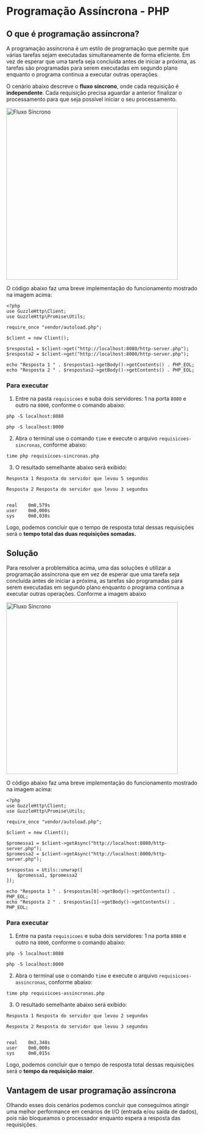# Programação Assíncrona - PHP

## O que é programação assíncrona?

A programação assíncrona é um estilo de programação que permite que várias tarefas sejam executadas simultaneamente de forma eficiente. Em vez de esperar que uma tarefa seja concluída antes de iniciar a próxima, as tarefas são programadas para serem executadas em segundo plano enquanto o programa continua a executar outras operações.

O cenário abaixo descreve o **fluxo síncrono**, onde cada requisição é **independente**. Cada requisição precisa aguardar a anterior finalizar o processamento para que seja possível iniciar o seu processamento.

<img alt="Fluxo Síncrono" src="https://github.com/vinelouzada/programacao-assincrona-php/assets/56182156/38bf0184-6dc3-4edd-84b0-a684764ee41f" style="height: 450px">

O código abaixo faz uma breve implementação do funcionamento mostrado na imagem acima:

```
<?php
use GuzzleHttp\Client;
use GuzzleHttp\Promise\Utils;

require_once "vendor/autoload.php";

$client = new Client();

$resposta1 = $client->get("http://localhost:8080/http-server.php");
$resposta2 = $client->get("http://localhost:8000/http-server.php");

echo "Resposta 1 " . $respostas1->getBody()->getContents() . PHP_EOL;
echo "Resposta 2 " . $respostas2->getBody()->getContents() . PHP_EOL;
```

### Para executar

1. Entre na pasta `requisicoes` e suba dois servidores: 1 na porta `8080` e outro na `8000`, conforme o comando abaixo:

```
php -S localhost:8080
```
```
php -S localhost:8000
```
2. Abra o terminal use o comando `time` e execute o arquivo `requisicoes-sincronas`, conforme abaixo:

```
time php requisicoes-sincronas.php
```

3. O resultado semelhante abaixo será exibido:

```
Resposta 1 Resposta do servidor que levou 5 segundos

Resposta 2 Resposta do servidor que levou 3 segundos


real    0m8,579s
user    0m0,000s
sys     0m0,030s
```

Logo, podemos concluir que o tempo de resposta total dessas requisições será o **tempo total das duas requisições somadas.** 

## Solução

Para resolver a problemática acima, uma das soluções é utilizar a programação assíncrona que em vez de esperar que uma tarefa seja concluída antes de iniciar a próxima, as tarefas são programadas para serem executadas em segundo plano enquanto o programa continua a executar outras operações. Conforme a imagem abaixo

<img alt="Fluxo Síncrono" src="https://github.com/vinelouzada/programacao-assincrona-php/assets/56182156/e1aaea12-ae12-4d0f-8abe-060c8348b057" style="height: 450px">

O código abaixo faz uma breve implementação do funcionamento mostrado na imagem acima:

```
<?php
use GuzzleHttp\Client;
use GuzzleHttp\Promise\Utils;

require_once "vendor/autoload.php";

$client = new Client();

$promessa1 = $client->getAsync("http://localhost:8080/http-server.php");
$promessa2 = $client->getAsync("http://localhost:8000/http-server.php");

$respostas = Utils::unwrap([
    $promessa1, $promessa2
]);

echo "Resposta 1 " . $respostas[0]->getBody()->getContents() . PHP_EOL;
echo "Resposta 2 " . $respostas[1]->getBody()->getContents() . PHP_EOL;
```

### Para executar

1. Entre na pasta `requisicoes` e suba dois servidores: 1 na porta `8080` e outro na `8000`, conforme o comando abaixo:

```
php -S localhost:8080
```
```
php -S localhost:8000
```
2. Abra o terminal use o comando `time` e execute o arquivo `requisicoes-assincronas`, conforme abaixo:

```
time php requisicoes-assincronas.php
```

3. O resultado semelhante abaixo será exibido:

```
Resposta 1 Resposta do servidor que levou 2 segundos

Resposta 2 Resposta do servidor que levou 3 segundos


real    0m3,348s
user    0m0,000s
sys     0m0,015s
```

Logo, podemos concluir que o tempo de resposta total dessas requisições será o **tempo da requisição maior**.

## Vantagem de usar programação assíncrona

Olhando esses dois cenários podemos concluir que conseguimos atingir uma melhor performance em cenários de I/O (entrada e/ou saída de dados), pois não bloqueamos o processador enquanto espera a resposta das requisições.
